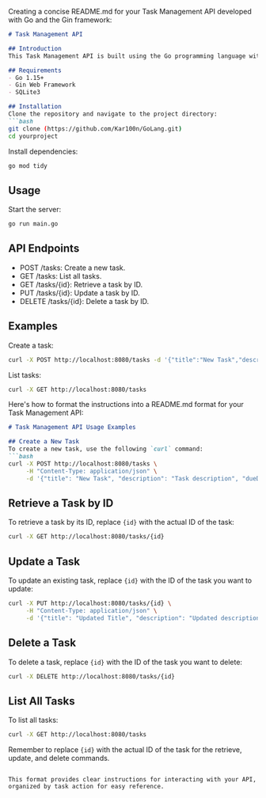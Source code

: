 Creating a concise README.md for your Task Management API developed with Go and the Gin framework:

```markdown
# Task Management API

## Introduction
This Task Management API is built using the Go programming language with the Gin framework and SQLite database. It provides a simple yet powerful way to manage tasks with functionalities like creating, retrieving, updating, and deleting tasks.

## Requirements
- Go 1.15+
- Gin Web Framework
- SQLite3

## Installation
Clone the repository and navigate to the project directory:
```bash
git clone (https://github.com/Kar100n/GoLang.git)
cd yourproject
```
Install dependencies:
```bash
go mod tidy
```

## Usage
Start the server:
```bash
go run main.go
```

## API Endpoints
- POST /tasks: Create a new task.
- GET /tasks: List all tasks.
- GET /tasks/{id}: Retrieve a task by ID.
- PUT /tasks/{id}: Update a task by ID.
- DELETE /tasks/{id}: Delete a task by ID.

## Examples
Create a task:
```bash
curl -X POST http://localhost:8080/tasks -d '{"title":"New Task","description":"Description","dueDate":"2024-01-01"}'
```
List tasks:
```bash
curl -X GET http://localhost:8080/tasks
```

Here's how to format the instructions into a README.md format for your Task Management API:

```markdown
# Task Management API Usage Examples

## Create a New Task
To create a new task, use the following `curl` command:
```bash
curl -X POST http://localhost:8080/tasks \
     -H "Content-Type: application/json" \
     -d '{"title": "New Task", "description": "Task description", "dueDate": "2024-03-01"}'
```

## Retrieve a Task by ID
To retrieve a task by its ID, replace `{id}` with the actual ID of the task:
```bash
curl -X GET http://localhost:8080/tasks/{id}
```

## Update a Task
To update an existing task, replace `{id}` with the ID of the task you want to update:
```bash
curl -X PUT http://localhost:8080/tasks/{id} \
     -H "Content-Type: application/json" \
     -d '{"title": "Updated Title", "description": "Updated description", "dueDate": "2024-03-10"}'
```

## Delete a Task
To delete a task, replace `{id}` with the ID of the task you want to delete:
```bash
curl -X DELETE http://localhost:8080/tasks/{id}
```

## List All Tasks
To list all tasks:
```bash
curl -X GET http://localhost:8080/tasks
```

Remember to replace `{id}` with the actual ID of the task for the retrieve, update, and delete commands.
```

This format provides clear instructions for interacting with your API, organized by task action for easy reference.
```

